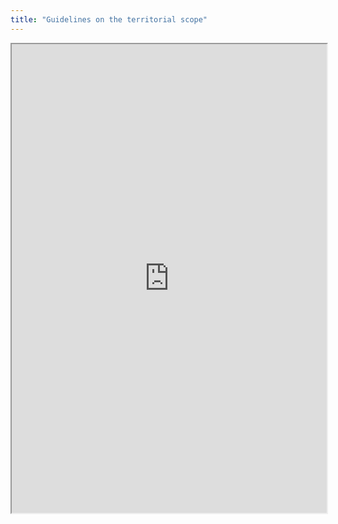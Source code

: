 ```yaml
---
title: "Guidelines on the territorial scope"
---
```



<iframe height="750" width="100%" src="https://ewelton.github.io/ktest/wiki.html#Guidelines%20on%20the%20territorial%20scope"></iframe>
